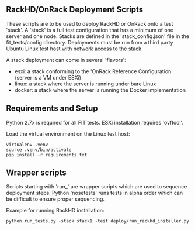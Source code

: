 ## RackHD/OnRack Deployment Scripts

These scripts are to be used to deploy RackHD or OnRack onto a test 'stack'.
A 'stack' is a full test configuration that has a minimum of one server and one node.
Stacks are defined in the 'stack_config.json' file in the fit_tests/config directory.
Deployments must be run from a third party Ubuntu Linux test host with network access to the stack.

A stack deployment can come in several 'flavors':
- esxi: a stack conforming to the 'OnRack Reference Configuration' (server is a VM under ESXi)
- linux: a stack where the server is running under bare Linux
- docker: a stack where the server is running the Docker implementation

## Requirements and Setup

Python 2.7x is required for all FIT tests.
ESXi installation requires 'ovftool'.

Load the virtual environment on the Linux test host:

    virtualenv .venv
    source .venv/bin/activate
    pip install -r requirements.txt


## Wrapper scripts

Scripts starting with 'run_' are wrapper scripts which are used to sequence deployment steps.
Python 'nosetests' runs tests in alpha order which can be difficult to ensure proper sequencing.

Example for running RackHD installation:

    python run_tests.py -stack stack1 -test deploy/run_rackhd_installer.py


